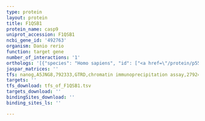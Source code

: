 ```yaml
---
type: protein
layout: protein
title: F1QSB1
protein_name: casp9
uniprot_accession: F1QSB1
ncbi_gene_id: '492763'
organism: Danio rerio
function: target gene
number_of_interactions: '1'
orthologs: '[{"species": "Homo sapiens", "id": ["<a href=\"/protein/p55211\">P55211</a>"]}, {"species": "Mus musculus", "id": ["<a href=\"/protein/q8c3q9\">Q8C3Q9</a>"]}, {"species": "Rattus norvegicus", "id": ["<a href=\"/protein/q9jhk1\">Q9JHK1</a>"]}, {"species": "Caenorhabditis elegans", "id": ["<a href=\"/protein/p42573\">P42573</a>"]}]'
jaspar_matrices: ''
tfs: nanog,A5JNG8,792333,GTRD,chromatin immunoprecipitation assay,27924024%5Buid%5D,No
targets: ''
tfs_download: tfs_of_F1QSB1.tsv
targets_download: ''
bindingSites_download: ''
binding_sites_ls: ''

---
```

